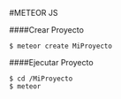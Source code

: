 #METEOR JS

####Crear Proyecto
```
$ meteor create MiProyecto 
```
####Ejecutar Proyecto
```
$ cd /MiProyecto
$ meteor
```
